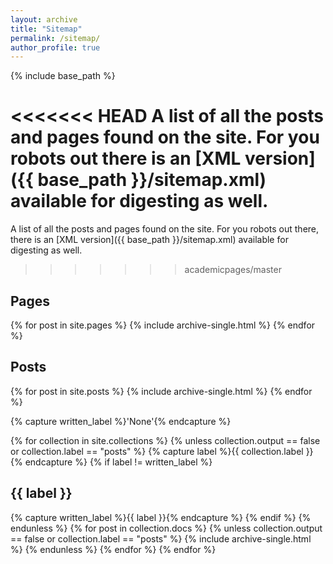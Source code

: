 ```yaml
---
layout: archive
title: "Sitemap"
permalink: /sitemap/
author_profile: true
---
```


{% include base_path %}

<<<<<<< HEAD
A list of all the posts and pages found on the site. For you robots out there is an [XML version]({{ base_path }}/sitemap.xml) available for digesting as well.
=======
A list of all the posts and pages found on the site. For you robots out there, there is an [XML version]({{ base_path }}/sitemap.xml) available for digesting as well.
>>>>>>> academicpages/master

<h2>Pages</h2>
{% for post in site.pages %}
  {% include archive-single.html %}
{% endfor %}

<h2>Posts</h2>
{% for post in site.posts %}
  {% include archive-single.html %}
{% endfor %}

{% capture written_label %}'None'{% endcapture %}

{% for collection in site.collections %}
{% unless collection.output == false or collection.label == "posts" %}
  {% capture label %}{{ collection.label }}{% endcapture %}
  {% if label != written_label %}
  <h2>{{ label }}</h2>
  {% capture written_label %}{{ label }}{% endcapture %}
  {% endif %}
{% endunless %}
{% for post in collection.docs %}
  {% unless collection.output == false or collection.label == "posts" %}
  {% include archive-single.html %}
  {% endunless %}
{% endfor %}
{% endfor %}
